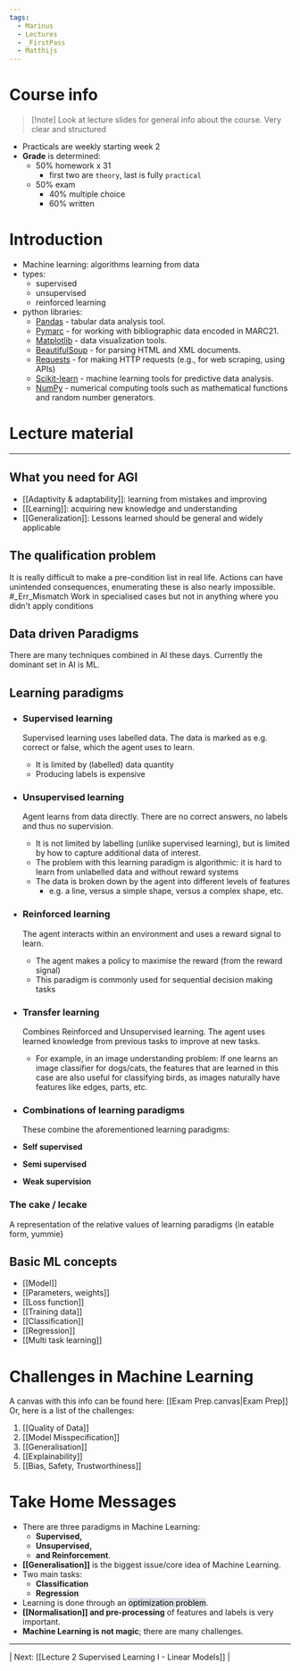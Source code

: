 ```yaml
---
tags:
  - Marinus
  - Lectures
  - _FirstPass
  - Matthijs
---
```

# Course info
>[!note] Look at lecture slides for general info about the course. Very clear and structured

- Practicals are weekly starting week 2
- **Grade** is determined:
	- 50% homework x 31
		- first two are `theory`, last is fully `practical`
	- 50% exam
		- 40% multiple choice
		- 60% written

# Introduction
- Machine learning: algorithms learning from data
- types:
	- supervised
	- unsupervised
	- reinforced learning
- python libraries:
	- [Pandas](https://pandas.pydata.org/) - tabular data analysis tool.
	- [Pymarc](https://pypi.org/project/pymarc/) - for working with bibliographic data encoded in MARC21.
	- [Matplotlib](https://matplotlib.org/) - data visualization tools.
	- [BeautifulSoup](https://pypi.org/project/beautifulsoup4/) - for parsing HTML and XML documents.
	- [Requests](https://pypi.org/project/requests/) - for making HTTP requests (e.g., for web scraping, using APIs)
	- [Scikit-learn](https://scikit-learn.org/stable/) - machine learning tools for predictive data analysis.
	- [NumPy](https://numpy.org/) - numerical computing tools such as mathematical functions and random number generators.

# Lecture material
---
## What you need for AGI 

- [[Adaptivity & adaptability]]: learning from mistakes and improving
- [[Learning]]: acquiring new knowledge and understanding
- [[Generalization]]: Lessons learned should be general and widely applicable

## The qualification problem

It is really difficult to make a pre-condition list in real life.
Actions can have unintended consequences, enumerating these is also nearly impossible.
#_Err_Mismatch 
Work in specialised cases but not in anything where you didn't apply conditions

## Data driven Paradigms
There are many techniques combined in AI these days. Currently the dominant set in AI is ML.

## Learning paradigms

- ### Supervised learning 

	Supervised learning uses labelled data. The data is marked as e.g. correct or false, which the agent uses to learn.
	- It is limited by (labelled) data quantity
	- Producing labels is expensive

- ### Unsupervised learning

	Agent learns from data directly. There are no correct answers, no labels and thus no supervision.
	- It is not limited by labelling (unlike supervised learning), but is limited by how to capture additional data of interest.
	- The problem with this learning paradigm is algorithmic: it is hard to learn from unlabelled data and without reward systems
	- The data is broken down by the agent into different levels of features
		- e.g. a line, versus a simple shape, versus a complex shape, etc.

- ### Reinforced learning

	The agent interacts within an environment and uses a reward signal to learn.
	- The agent makes a policy to maximise the reward (from the reward signal)
	- This paradigm is commonly used for sequential decision making tasks

- ### Transfer learning

	Combines Reinforced and Unsupervised learning. The agent uses learned knowledge from previous tasks to improve at new tasks.
	- For example, in an image understanding problem: 
	  If one learns an image classifier for dogs/cats, the features that are learned in this case are also useful for classifying birds, as images naturally have features like edges, parts, etc.

- ### Combinations of learning paradigms

	These combine the aforementioned learning paradigms:
- **Self supervised**
- **Semi supervised**
- **Weak supervision**


### The cake / lecake
A representation of the relative values of learning paradigms {in eatable form, yummie}


## Basic ML concepts
- [[Model]]
- [[Parameters, weights]]
- [[Loss function]]
- [[Training data]]
- [[Classification]]
- [[Regression]]
- [[Multi task learning]]


# Challenges in Machine Learning

A canvas with this info can be found here: [[Exam Prep.canvas|Exam Prep]]
Or, here is a list of the challenges:
1. [[Quality of Data]]
2. [[Model Misspecification]]
3. [[Generalisation]]
4. [[Explainability]]
5. [[Bias, Safety, Trustworthiness]]


# Take Home Messages

- There are three paradigms in Machine Learning:
	- **Supervised,**
	- **Unsupervised,**
	- **and Reinforcement**.
- **[[Generalisation]]** is the biggest issue/core idea of Machine Learning.
- Two main tasks: 
	- **Classification**  
	- **Regression**
- Learning is done through an <mark style="background: #CACFD9A6;">optimization problem</mark>.
- **[[Normalisation]] and pre-processing** of features and labels is very important.
- **Machine Learning is not magic**; there are many challenges.


---
| Next: [[Lecture 2 Supervised Learning I - Linear Models]] |
